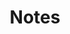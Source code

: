 ---
title: Notes
categories: [Room Database]
image: https://mdalbinhossain.github.io/Notes/Screenshot.png
description: An Android app for creating and managing instant notes.
download_url: https://mdalbinhossain.github.io/Notes/
external_url: https://mdalbinhossain.github.io/Notes/
---